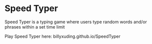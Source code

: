 # Speed Typer
Speed Typer is a typing game where users type random words and/or phrases within a set time limit

Play Speed Typer here: billyxuding.github.io/SpeedTyper

